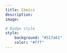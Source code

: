 ```yaml
---
title: Còmics
description:
image:

# Badge style
style:
    background: "#517a61"
    color: "#fff"
---
```

